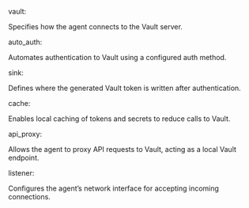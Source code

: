 vault:

Specifies how the agent connects to the Vault server.

auto_auth:

Automates authentication to Vault using a configured auth method.

sink:

Defines where the generated Vault token is written after authentication.

cache:

Enables local caching of tokens and secrets to reduce calls to Vault.

api_proxy:

Allows the agent to proxy API requests to Vault, acting as a local Vault endpoint.

listener:

Configures the agent’s network interface for accepting incoming connections.
